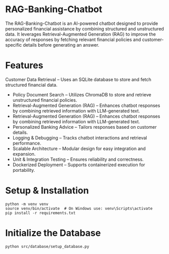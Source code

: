 # RAG-Banking-Chatbot
The RAG-Banking-Chatbot is an AI-powered chatbot designed to provide personalized financial assistance by combining structured and unstructured data. It leverages Retrieval-Augmented Generation (RAG) to improve the accuracy of responses by fetching relevant financial policies and customer-specific details before generating an answer.

# Features
Customer Data Retrieval – Uses an SQLite database to store and fetch structured financial data.
- Policy Document Search – Utilizes ChromaDB to store and retrieve unstructured financial policies.
- Retrieval-Augmented Generation (RAG) – Enhances chatbot responses by combining retrieved information with LLM-generated text.
- Retrieval-Augmented Generation (RAG) – Enhances chatbot responses by combining retrieved information with LLM-generated text.
- Personalized Banking Advice – Tailors responses based on customer details.
- Logging & Debugging – Tracks chatbot interactions and retrieval performance.
- Scalable Architecture – Modular design for easy integration and expansion.
- Unit & Integration Testing – Ensures reliability and correctness.
- Dockerized Deployment – Supports containerized execution for portability.

# Setup & Installation
```
python -m venv venv
source venv/bin/activate  # On Windows use: venv\Scripts\activate
pip install -r requirements.txt
```

# Initialize the Database
```
python src/database/setup_database.py
```






